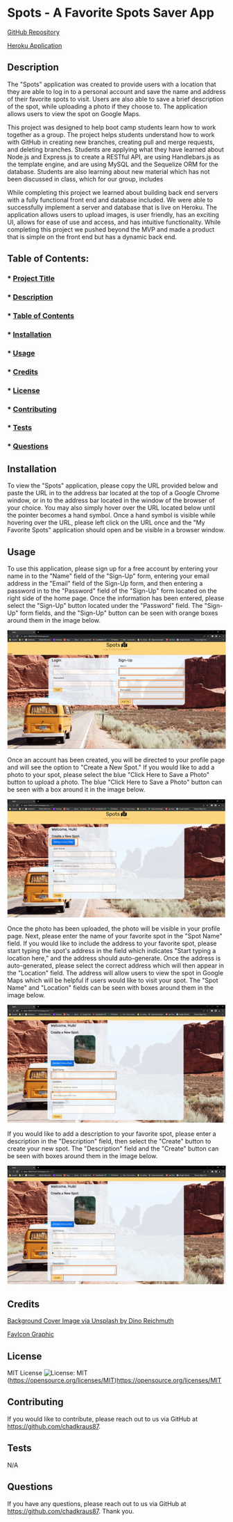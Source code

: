 # Spots - A Favorite Spots Saver App

[GitHub Repository](https://github.com/chadkraus87/FullStackGroup2)

[Heroku Application](https://spots-1fbfc8155a67.herokuapp.com/)

## Description

The "Spots" application was created to provide users with a location that they are able to log in to a personal account and save the name and address of their favorite spots to visit. Users are also able to save a brief description of the spot, while uploading a photo if they choose to. The application allows users to view the spot on Google Maps.

This project was designed to help boot camp students learn how to work together as a group. The project helps students understand how to work with GitHub in creating new branches, creating pull and merge requests, and deleting branches. Students are applying what they have learned about Node.js and Express.js to create a RESTful API, are using Handlebars.js as the template engine, and are using MySQL and the Sequelize ORM for the database. Students are also learning about new material which has not been discussed in class, which for our group, includes 

While completing this project we learned about building back end servers with a fully functional front end and database included. We were able to successfully implement a server and database that is live on Heroku. The application allows users to upload images, is user friendly, has an exciting UI, allows for ease of use and access, and has intuitive functionality. While completing this project we pushed beyond the MVP and made a product that is simple on the front end but has a dynamic back end. 
  
## Table of Contents:

  ### * [Project Title](#title)
  ### * [Description](#description)
  ### * [Table of Contents](#tableofcontents)
  ### * [Installation](#installation)
  ### * [Usage](#usage)
  ### * [Credits](#credits)
  ### * [License](#license)
  ### * [Contributing](#contributing)
  ### * [Tests](#tests)
  ### * [Questions](questions)
  
## Installation

To view the "Spots" application, please copy the URL provided below and paste the URL in to the address bar located at the top of a Google Chrome window, or in to the address bar located in the window of the browser of your choice. You may also simply hover over the URL located below until the pointer becomes a hand symbol. Once a hand symbol is visible while hovering over the URL, please left click on the URL once and the "My Favorite Spots" application should open and be visible in a browser window.
  
## Usage
  
To use this application, please sign up for a free account by entering your name in to the "Name" field of the "Sign-Up" form, entering your email address in the "Email" field of the Sign-Up form, and then entering a password in to the "Password" field of the "Sign-Up" form located on the right side of the home page. Once the information has been entered, please select the "Sign-Up" button located under the "Password" field. The "Sign-Up" form fields, and the "Sign-Up" button can be seen with orange boxes around them in the image below.

![alt text](/lib/README-Usage-Guide-SignUp-Fields.PNG)

Once an account has been created, you will be directed to your profile page and will see the option to "Create a New Spot." If you would like to add a photo to your spot, please select the blue "Click Here to Save a Photo" button to upload a photo. The blue "Click Here to Save a Photo" button can be seen with a box around it in the image below.

![alt text](/lib/README-Usage-Guide-Save-A-Photo.PNG)

Once the photo has been uploaded, the photo will be visible in your profile page. Next, please enter the name of your favorite spot in the "Spot Name" field. If you would like to include the address to your favorite spot, please start typing the spot's address in the field which indicates "Start typing a location here," and the address should auto-generate. Once the address is auto-generated, please select the correct address which will then appear in the "Location" field. The address will allow users to view the spot in Google Maps which will be helpful if users would like to visit your spot. The "Spot Name" and "Location" fields can be seen with boxes around them in the image below.

![alt text](/lib/README-Usage-Guide-Name-Location-Fields.PNG)

If you would like to add a description to your favorite spot, please enter a description in the "Description" field, then select the "Create" button to create your new spot. The "Description" field and the "Create" button can be seen with boxes around them in the image below.

![alt text](/lib/README-Usage-Guide-Description-Create.PNG)

## Credits

[Background Cover Image via Unsplash by Dino Reichmuth](https://unsplash.com/photos/A5rCN8626Ck?utm_source=unsplash&utm_medium=referral&utm_content=creditCopyText)

[FavIcon Graphic](https://icons8.com/icon/3723/location)
  
  
## License
  
MIT License
![License: MIT](https://img.shields.io/badge/License-MIT-yellow.svg)(https://opensource.org/licenses/MIT)https://opensource.org/licenses/MIT
 
  
## Contributing

If you would like to contribute, please reach out to us via GitHub at https://github.com/chadkraus87.
  
## Tests

N/A

 
## Questions

If you have any questions, please reach out to us via GitHub at https://github.com/chadkraus87. Thank you.
  
  
